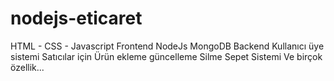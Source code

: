 # nodejs-eticaret
HTML - CSS - Javascript Frontend
NodeJs MongoDB Backend
Kullanıcı üye sistemi
Satıcılar için Ürün ekleme güncelleme Silme
Sepet Sistemi
Ve birçok özellik...
